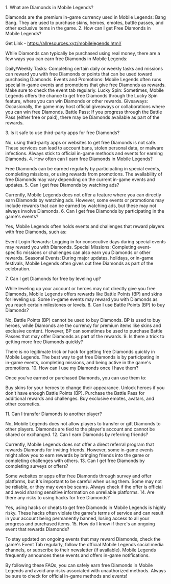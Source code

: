 1\. What are Diamonds in Mobile Legends?

Diamonds are the premium in-game currency used in Mobile Legends: Bang
Bang. They are used to purchase skins, heroes, emotes, battle passes,
and other exclusive items in the game. 2. How can I get Free Diamonds in
Mobile Legends?

Get Link - https://allresources.xyz/mobilelegends.html/

While Diamonds can typically be purchased using real money, there are a
few ways you can earn free Diamonds in Mobile Legends:

Daily/Weekly Tasks: Completing certain daily or weekly tasks and
missions can reward you with free Diamonds or points that can be used
toward purchasing Diamonds. Events and Promotions: Mobile Legends often
runs special in-game events and promotions that give free Diamonds as
rewards. Make sure to check the event tab regularly. Lucky Spin:
Sometimes, Mobile Legends offers the chance to get free Diamonds through
the Lucky Spin feature, where you can win Diamonds or other rewards.
Giveaways: Occasionally, the game may host official giveaways or
collaborations where you can win free Diamonds. Battle Pass: If you
progress through the Battle Pass (either free or paid), there may be
Diamonds available as part of the rewards.

3\. Is it safe to use third-party apps for free Diamonds?

No, using third-party apps or websites to get free Diamonds is not safe.
These services can lead to account bans, stolen personal data, or
malware infections. Always stick to official in-game methods and events
for earning Diamonds. 4. How often can I earn free Diamonds in Mobile
Legends?

Free Diamonds can be earned regularly by participating in special
events, completing missions, or using rewards from promotions. The
availability of free Diamonds may vary depending on the current in-game
events and updates. 5. Can I get free Diamonds by watching ads?

Currently, Mobile Legends does not offer a feature where you can
directly earn Diamonds by watching ads. However, some events or
promotions may include rewards that can be earned by watching ads, but
these may not always involve Diamonds. 6. Can I get free Diamonds by
participating in the game\'s events?

Yes, Mobile Legends often holds events and challenges that reward
players with free Diamonds, such as:

Event Login Rewards: Logging in for consecutive days during special
events may reward you with Diamonds. Special Missions: Completing
event-specific missions or challenges can also earn you Diamonds or
other rewards. Seasonal Events: During major updates, holidays, or
in-game festivals, Mobile Legends often gives out free Diamonds as part
of the celebration.

7\. Can I get Diamonds for free by leveling up?

While leveling up your account or heroes may not directly give you free
Diamonds, Mobile Legends offers rewards like Battle Points (BP) and
skins for leveling up. Some in-game events may reward you with Diamonds
as you reach certain milestones or levels. 8. Can I use Battle Points
(BP) to buy Diamonds?

No, Battle Points (BP) cannot be used to buy Diamonds. BP is used to buy
heroes, while Diamonds are the currency for premium items like skins and
exclusive content. However, BP can sometimes be used to purchase Battle
Passes that may offer Diamonds as part of the rewards. 9. Is there a
trick to getting more free Diamonds quickly?

There is no legitimate trick or hack for getting free Diamonds quickly
in Mobile Legends. The best way to get free Diamonds is by participating
in in-game events, completing missions, and being active in the game's
promotions. 10. How can I use my Diamonds once I have them?

Once you\'ve earned or purchased Diamonds, you can use them to:

Buy skins for your heroes to change their appearance. Unlock heroes if
you don't have enough Battle Points (BP). Purchase the Battle Pass for
additional rewards and challenges. Buy exclusive emotes, avatars, and
other cosmetics.

11\. Can I transfer Diamonds to another player?

No, Mobile Legends does not allow players to transfer or gift Diamonds
to other players. Diamonds are tied to the player\'s account and cannot
be shared or exchanged. 12. Can I earn Diamonds by referring friends?

Currently, Mobile Legends does not offer a direct referral program that
rewards Diamonds for inviting friends. However, some in-game events
might allow you to earn rewards by bringing friends into the game or
completing challenges with others. 13. Can I get free Diamonds by
completing surveys or offers?

Some websites or apps offer free Diamonds through survey and offer
platforms, but it's important to be careful when using them. Some may
not be reliable, or they may even be scams. Always check if the offer is
official and avoid sharing sensitive information on unreliable
platforms. 14. Are there any risks to using hacks for free Diamonds?

Yes, using hacks or cheats to get free Diamonds in Mobile Legends is
highly risky. These hacks often violate the game\'s terms of service and
can result in your account being permanently banned, losing access to
all your progress and purchased items. 15. How do I know if there's an
ongoing event that rewards Diamonds?

To stay updated on ongoing events that may reward Diamonds, check the
game's Event Tab regularly, follow the official Mobile Legends social
media channels, or subscribe to their newsletter (if available). Mobile
Legends frequently announces these events and offers in-game
notifications.

By following these FAQs, you can safely earn free Diamonds in Mobile
Legends and avoid any risks associated with unauthorized methods. Always
be sure to check for official in-game methods and events!
